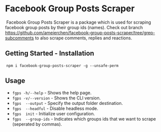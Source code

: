 # Facebook Group Posts Scraper 
​​
Facebook Group Posts Scraper is a package which is used for scraping facebook group posts by their group ids (names).
Check out branch https://github.com/ameierchen/facebook-group-posts-scraper/tree/grep-subcomments to also scrape comments, replies and reactions.
​
## Getting Started - Installation
​
`npm i facebook-group-posts-scraper -g --unsafe-perm`
​
## Usage
 
- `fgps -h/--help`     - Shows the help page.
- `fgps -v/--version`  - Shows the CLI version.
- `fgps  --output`     - Specify the output folder destination.
- `fgps  --headful`    - Disable headless mode.
- `fgps  init`         - Initialize user configuration.
- `fgps  --group-ids`  - Indicates which groups ids that we want to scrape (seperated by commas).
